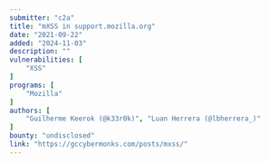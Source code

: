 ```yaml
---
submitter: "c2a"
title: "mXSS in support.mozilla.org"
date: "2021-09-22"
added: "2024-11-03"
description: ""
vulnerabilities: [
    "XSS"
]
programs: [
    "Mozilla"
]
authors: [
    "Guilherme Keerok (@k33r0k)", "Luan Herrera (@lbherrera_)"
]
bounty: "undisclosed"
link: "https://gccybermonks.com/posts/mxss/"
---
```




